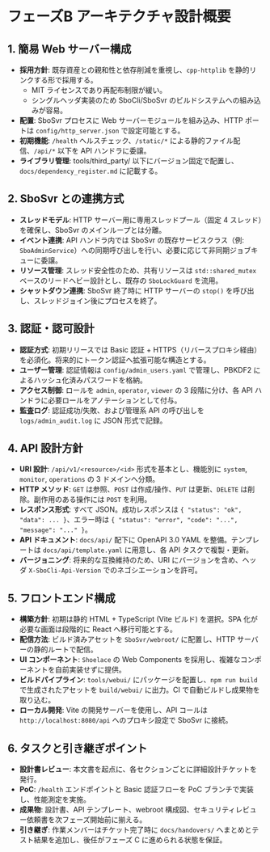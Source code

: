 # フェーズB アーキテクチャ設計概要

## 1. 簡易 Web サーバー構成
- **採用方針**: 既存資産との親和性と依存削減を重視し、`cpp-httplib` を静的リンクする形で採用する。
  - MIT ライセンスであり再配布制限が緩い。
  - シングルヘッダ実装のため SboCli/SboSvr のビルドシステムへの組み込みが容易。
- **配置**: SboSvr プロセスに Web サーバーモジュールを組み込み、HTTP ポートは `config/http_server.json` で設定可能とする。
- **初期機能**: `/health` ヘルスチェック、`/static/*` による静的ファイル配信、`/api/*` 以下を API ハンドラに委譲。
- **ライブラリ管理**: tools/third_party/ 以下にバージョン固定で配置し、`docs/dependency_register.md` に記載する。

## 2. SboSvr との連携方式
- **スレッドモデル**: HTTP サーバー用に専用スレッドプール（固定 4 スレッド）を確保し、SboSvr のメインループとは分離。
- **イベント連携**: API ハンドラ内では SboSvr の既存サービスクラス（例: `SboAdminService`）への同期呼び出しを行い、必要に応じて非同期ジョブキューに委譲。
- **リソース管理**: スレッド安全性のため、共有リソースは `std::shared_mutex` ベースのリードヘビー設計とし、既存の `SboLockGuard` を流用。
- **シャットダウン連携**: SboSvr 終了時に HTTP サーバーの `stop()` を呼び出し、スレッドジョイン後にプロセスを終了。

## 3. 認証・認可設計
- **認証方式**: 初期リリースでは Basic 認証 + HTTPS（リバースプロキシ経由）を必須化。将来的にトークン認証へ拡張可能な構造とする。
- **ユーザー管理**: 認証情報は `config/admin_users.yaml` で管理し、PBKDF2 によるハッシュ化済みパスワードを格納。
- **アクセス制御**: ロールを `admin`, `operator`, `viewer` の 3 段階に分け、各 API ハンドラに必要ロールをアノテーションとして付与。
- **監査ログ**: 認証成功/失敗、および管理系 API の呼び出しを `logs/admin_audit.log` に JSON 形式で記録。

## 4. API 設計方針
- **URI 設計**: `/api/v1/<resource>/<id>` 形式を基本とし、機能別に `system`, `monitor`, `operations` の 3 ドメインへ分類。
- **HTTP メソッド**: `GET` は参照、`POST` は作成/操作、`PUT` は更新、`DELETE` は削除。副作用のある操作には `POST` を利用。
- **レスポンス形式**: すべて JSON。成功レスポンスは `{ "status": "ok", "data": ... }`、エラー時は `{ "status": "error", "code": "...", "message": "..." }`。
- **API ドキュメント**: `docs/api/` 配下に OpenAPI 3.0 YAML を整備。テンプレートは `docs/api/template.yaml` に用意し、各 API タスクで複製・更新。
- **バージョニング**: 将来的な互換維持のため、URI にバージョンを含め、ヘッダ `X-SboCli-Api-Version` でのネゴシエーションを許可。

## 5. フロントエンド構成
- **構築方針**: 初期は静的 HTML + TypeScript (Vite ビルド) を選択。SPA 化が必要な画面は段階的に React へ移行可能とする。
- **配信方法**: ビルド済みアセットを `SboSvr/webroot/` に配置し、HTTP サーバーの静的ルートで配信。
- **UI コンポーネント**: `Shoelace` の Web Components を採用し、複雑なコンポーネントを自前実装せずに提供。
- **ビルドパイプライン**: `tools/webui/` にパッケージを配置し、`npm run build` で生成されたアセットを `build/webui/` に出力。CI で自動ビルドし成果物を取り込む。
- **ローカル開発**: Vite の開発サーバーを使用し、API コールは `http://localhost:8080/api` へのプロキシ設定で SboSvr に接続。

## 6. タスクと引き継ぎポイント
- **設計書レビュー**: 本文書を起点に、各セクションごとに詳細設計チケットを発行。
- **PoC**: `/health` エンドポイントと Basic 認証フローを PoC ブランチで実装し、性能測定を実施。
- **成果物**: 設計書、API テンプレート、webroot 構成図、セキュリティレビュー依頼書を次フェーズ開始前に揃える。
- **引き継ぎ**: 作業メンバーはチケット完了時に `docs/handovers/` へまとめとテスト結果を追加し、後任がフェーズ C に進められる状態を保証。
